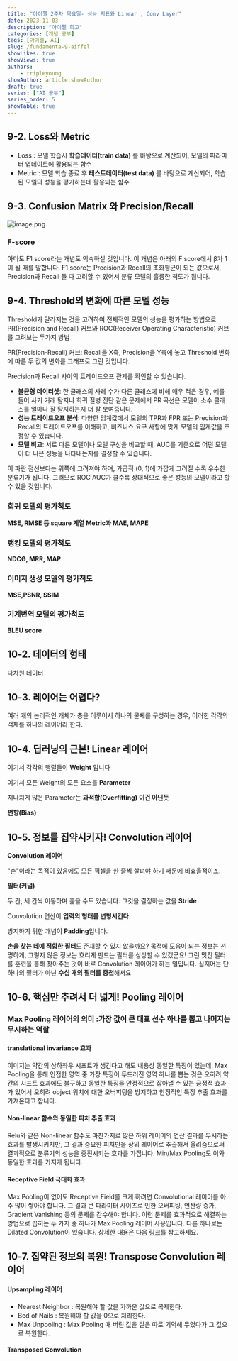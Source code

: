 ```yaml
---
title: "아이펠 2주차 목요일- 성능 지표와 Linear , Conv Layer"
date: 2023-11-03
description: "아이펠 회고"
categories: [개념 공부]
tags: [아이펠, AI]
slug: /fundamenta-9-aiffel
showLikes: true
showViews: true
authors: 
    - tripleyoung
showAuthor: article.showAuthor
draft: true
series: ["AI 공부"]
series_order: 5
showTable: true
---
```




## 9-2. Loss와 Metric
- Loss : 모델 학습시 **학습데이터(train data)** 를 바탕으로 계산되어, 모델의 파라미터 업데이트에 활용되는 함수
- Metric : 모델 학습 종료 후 **테스트데이터(test data)** 를 바탕으로 계산되어, 학습된 모델의 성능을 평가하는데 활용되는 함수
## 9-3. Confusion Matrix 와 Precision/Recall
![image.png](https://eraser.imgix.net/workspaces/Us1Mhk1o4yCbUVAVk5tx/CMBaOZ93q6OB4U95U5ediQejHO32/1kvkXN6V_abfToCOVKWIJ.png?ixlib=js-3.7.0 "image.png")

### F-score
아마도 F1 score라는 개념도 익숙하실 것입니다. 이 개념은 아래의 F score에서 β가 1이 될 때를 말합니다. F1 score는 Precision과 Recall의 조화평균이 되는 값으로서, Precision과 Recall 둘 다 고려할 수 있어서 분류 모델의 훌륭한 척도가 됩니다.

## 9-4. Threshold의 변화에 따른 모델 성능
Threshold가 달라지는 것을 고려하여 전체적인 모델의 성능을 평가하는 방법으로 PR(Precision and Recall) 커브와 ROC(Receiver Operating Characteristic) 커브를 그려보는 두가지 방법



PR(Precision-Recall) 커브: Recall을 X축, Precision을 Y축에 놓고 Threshold 변화에 따른 두 값의 변화를 그래프로 그린 것입니다.

Precision과 Recall 사이의 트레이드오프 관계를 확인할 수 있습니다. 



- **불균형 데이터셋**: 한 클래스의 사례 수가 다른 클래스에 비해 매우 적은 경우, 예를 들어 사기 거래 탐지나 희귀 질병 진단 같은 문제에서 PR 곡선은 모델이 소수 클래스를 얼마나 잘 탐지하는지 더 잘 보여줍니다.
- **성능 트레이드오프 분석**: 다양한 임계값에서 모델의 TPR과 FPR 또는 Precision과 Recall의 트레이드오프를 이해하고, 비즈니스 요구 사항에 맞게 모델의 임계값을 조정할 수 있습니다.
- **모델 비교**: 서로 다른 모델이나 모델 구성을 비교할 때, AUC를 기준으로 어떤 모델이 더 나은 성능을 나타내는지를 결정할 수 있습니다.


이 파란 점선보다는 위쪽에 그려져야 하며, 가급적 (0, 1)에 가깝게 그려질 수록 우수한 분류기가 됩니다. 그러므로 ROC AUC가 클수록 상대적으로 좋은 성능의 모델이라고 할 수 있을 것입니다.





### 회귀 모델의 평가척도
**MSE, RMSE 등 square 계열 Metric과 MAE, MAPE**

### 랭킹 모델의 평가척도
**NDCG,  MRR, MAP**

### 이미지 생성 모델의 평가척도
**MSE,PSNR,  SSIM**

### 기계번역 모델의 평가척도
   **BLEU score**

## 10-2. 데이터의 형태
 다차원 데이터
## 10-3. 레이어는 어렵다?
여러 개의 논리적인 개체가 층을 이루어서 하나의 물체를 구성하는 경우, 이러한 각각의 객체를 하나의 레이어라 한다.

## 10-4. 딥러닝의 근본! Linear 레이어
 여기서 각각의 행렬들이 **Weight** 입니다

여기서 모든 Weight의 모든 요소를 **Parameter** 

지나치게 많은 Parameter는 **과적합(Overfitting) 이건 아닌듯**

**편향(Bias)**

## 10-5. 정보를 집약시키자! Convolution 레이어
 **Convolution 레이어**

"손"이라는 목적이 있음에도 모든 픽셀을 한 줄씩 살펴야 하기 때문에 비효율적이죠.

 **필터(커널)** 

 두 칸, 세 칸씩 이동하며 훑을 수도 있습니다. 그것을 결정하는 값을 **Stride**

 Convolution 연산이 **입력의 형태를 변형시킨다**

방지하기 위한 개념이 **Padding**입니다.



**손을 찾는 데에 적합한 필터**도 존재할 수 있지 않을까요? 목적에 도움이 되는 정보는 선명하게, 그렇지 않은 정보는 흐리게 만드는 필터를 상상할 수 있겠군요! 그런 멋진 필터를 훈련을 통해 찾아주는 것이 바로 Convolution 레이어가 하는 일입니다. 심지어는 단 하나의 필터가 아닌 **수십 개의 필터를 중첩**해서요



## 10-6. 핵심만 추려서 더 넓게! Pooling 레이어
### Max Pooling 레이어의 의미 :가장 값이 큰 대표 선수 하나를 뽑고 나머지는 무시하는 역할
#### translational invariance 효과
이미지는 약간의 상하좌우 시프트가 생긴다고 해도 내용상 동일한 특징이 있는데, Max Pooling을 통해 인접한 영역 중 가장 특징이 두드러진 영역 하나를 뽑는 것은 오히려 약간의 시프트 효과에도 불구하고 동일한 특징을 안정적으로 잡아낼 수 있는 긍정적 효과가 있어서 오히려 object 위치에 대한 오버피팅을 방지하고 안정적인 특징 추출 효과를 가져온다고 합니다.



#### Non-linear 함수와 동일한 피처 추출 효과
Relu와 같은 Non-linear 함수도 마찬가지로 많은 하위 레이어의 연산 결과를 무시하는 효과를 발생시키지만, 그 결과 중요한 피처만을 상위 레이어로 추출해서 올려줌으로써 결과적으로 분류기의 성능을 증진시키는 효과를 가집니다. Min/Max Pooling도 이와 동일한 효과를 가지게 됩니다.



#### Receptive Field 극대화 효과
Max Pooling이 없이도 Receptive Field를 크게 하려면 Convolutional 레이어를 아주 많이 쌓아야 합니다. 그 결과 큰 파라미터 사이즈로 인한 오버피팅, 연산량 증가, Gradient Vanishing 등의 문제를 감수해야 합니다. 이런 문제를 효과적으로 해결하는 방법으로 꼽히는 두 가지 중 하나가 Max Pooling 레이어 사용입니다. 다른 하나로는 Dilated Convolution이 있습니다. 상세한 내용은 다음 [﻿링크](https://m.blog.naver.com/sogangori/220952339643)를 참고하세요.

## 10-7. 집약된 정보의 복원! Transpose Convolution 레이어


#### Upsampling 레이어
- Nearest Neighbor : 복원해야 할 값을 가까운 값으로 복제한다.
- Bed of Nails : 복원해야 할 값을 0으로 처리한다.
- Max Unpooling : Max Pooling 때 버린 값을 실은 따로 기억해 두었다가 그 값으로 복원한다.
#### Transposed Convolution


